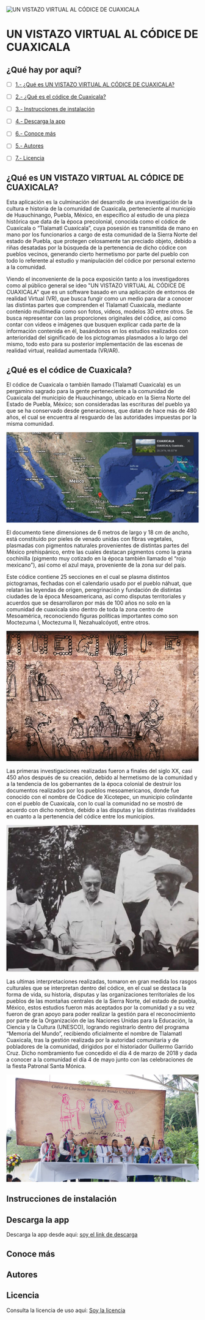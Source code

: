 ![UN VISTAZO VIRTUAL AL CÓDICE DE CUAXICALA](https://github.com/MarcosYGS/prueba_2_codice/blob/main/assets/2.png)
# UN VISTAZO VIRTUAL AL CÓDICE DE CUAXICALA

## ¿Qué hay por aquí?

* [ ] [1.- ¿Qué es UN VISTAZO VIRTUAL AL CÓDICE DE CUAXICALA?](#qué-es-un-vistazo-virtual-al-códice-de-cuaxicala)
* [ ] [2.- ¿Qué es el códice de Cuaxicala?](#qué-es-el-códice-de-cuaxicala)
* [ ] [3.- Instrucciones de instalación ](#instrucciones-de-instalación)
* [ ] [4.- Descarga la app](#descarga-la-app)
* [ ] [6.- Conoce más](#conoce-más)
* [ ] [5.- Autores](#autores)
* [ ] [7.- Licencia ](#licencia)




## ¿Qué es UN VISTAZO VIRTUAL AL CÓDICE DE CUAXICALA?
Esta aplicación es la culminación del desarrollo de una investigación de la cultura e historia de la comunidad de Cuaxicala, perteneciente al municipio de Huauchinango, Puebla, México, en específico al estudio de una pieza histórica que data de la época precolonial, conocida como el códice de Cuaxicala o “Tlalamatl Cuaxicala”, cuya posesión es transmitida de mano en mano por los funcionarios a cargo de esta comunidad de la Sierra Norte del estado de Puebla, que protegen celosamente tan preciado objeto, debido a riñas desatadas por la búsqueda de la pertenencia de dicho códice con pueblos vecinos, generando cierto hermetismo por parte del pueblo con todo lo referente al estudio y manipulación del códice por personal externo a la comunidad.


Viendo el inconveniente de la poca exposición tanto a los investigadores como al público general se ideo "UN VISTAZO VIRTUAL AL CÓDICE DE CUAXICALA" que es un software basado en una aplicación de entornos de realidad Virtual (VR), que busca fungir como un medio para dar a conocer las distintas partes que comprenden el Tlalamatl Cuaxicala, mediante contenido multimedia como son fotos, videos, modelos 3D entre otros. Se busca representar con las proporciones originales del códice, así como contar con videos e imágenes que busquen explicar cada parte de la información contenida en él, basándonos en los estudios realizados con anterioridad del significado de los pictogramas plasmados a lo largo del mismo, todo esto para su posterior implementación de las escenas de realidad virtual, realidad aumentada (VR/AR).


## ¿Qué es el códice de Cuaxicala?


El códice de Cuaxicala o también llamado (Tlalamatl Cuaxicala) es un pergamino sagrado para la gente perteneciente a la comunidad de Cuaxicala del municipio de Huauchinango, ubicado en la Sierra Norte del Estado de Puebla, México; son consideradas las escrituras del pueblo ya que se ha conservado desde generaciones, que datan de hace más de 480 años, el cual se encuentra al resguardo de las autoridades impuestas por la misma comunidad. 


![Cuaxicala en el mapa](https://github.com/MarcosYGS/prueba_2_codice/blob/main/assets/mapa_cuaxicala.png)


El documento tiene dimensiones de 6 metros de largo y 18 cm de ancho, está constituido por pieles de venado unidas con fibras vegetales, plasmadas con pigmentos naturales provenientes de distintas partes del México prehispánico, entre las cuales destacan pigmentos como la grana cochinilla (pigmento muy cotizado en la época también llamado el “rojo mexicano”), así como el azul maya, proveniente de la zona sur del país. 

Este códice contiene 25 secciones en el cual se plasma distintos pictogramas, fechadas con el calendario usado por el pueblo náhuat, que relatan las leyendas de origen, peregrinación y fundación de distintas ciudades de la época Mesoamericana, así como disputas territoriales y acuerdos que se desarrollaron por más de 100 años no solo en la comunidad de cuaxicala sino dentro de toda la zona centro de Mesoamérica, reconociendo figuras políticas importantes como son Moctezuma I, Moctezuma II, Nezahualcóyotl, entre otros.


![Muestra del codice](https://github.com/MarcosYGS/prueba_2_codice/blob/main/assets/codice.png)

Las primeras investigaciones realizadas fueron a finales del siglo XX, casi 450 años después de su creación, debido al hermetismo de la comunidad y a la tendencia de los gobernantes de la época colonial de destruir los documentos realizados por los pueblos mesoamericanos, donde fue conocido con el nombre de Códice de Xicotepec, un municipio colindante con el pueblo de Cuaxicala, con lo cual la comunidad no se mostró de acuerdo con dicho nombre, debido a las disputas y las distintas rivalidades en cuanto a la pertenencia del códice entre los municipios. 


![Primeros investigadores](https://github.com/MarcosYGS/prueba_2_codice/blob/main/assets/investigadores.png)

Las ultimas interpretaciones realizadas, tomaron en gran medida los rasgos culturales que se interpretan dentro del códice, en el cual se destaca la forma de vida, su historia, disputas y las organizaciones territoriales de los pueblos de las montañas centrales de la Sierra Norte, del estado de puebla, México, estos estudios fueron más aceptados por la comunidad y a su vez fueron de gran apoyo para poder realizar la gestión para el reconocimiento por parte de la Organización de las Naciones Unidas para la Educación, la Ciencia y la Cultura (UNESCO), logrando registrarlo dentro del programa “Memoria del Mundo”, recibiendo oficialmente el nombre de Tlalamatl Cuaxicala, tras la gestión realizada por la autoridad comunitaria y de pobladores de la comunidad, dirigidos por el historiador Guillermo Garrido Cruz. Dicho nombramiento fue concedido el día 4 de marzo de 2018 y dada a conocer a la comunidad el día 4 de mayo junto con las celebraciones de la fiesta Patronal Santa Mónica.

![celebracion de nombramiento](https://github.com/MarcosYGS/prueba_2_codice/blob/main/assets/celebracion.png)





## Instrucciones de instalación


## Descarga la app

Descarga la app desde aqui: [soy el link de descarga](https://drive.google.com/file/d/1Zc6wAIXpVjC__SaZIRB6VG_dgeXr4VMc/view?usp=sharing)

## Conoce más


## Autores


## Licencia 

Consulta la licencia de uso aqui: [Soy la licencia](https://github.com/MarcosYGS/prueba_2_codice/blob/main/LICENSE)
